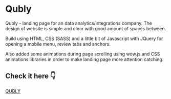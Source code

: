 # Qubly

Qubly - landing page for an data analytics/integrations company.
The design of website is simple and clear with good amount of spaces between.

Build using HTML, CSS (SASS) and a little bit of Javascript with JQuery for opening a mobile menu, review tabs and anchors.

Also added some animations during page scrolling using wow.js and CSS animations libraries  in order to make landing page more attention catching.

## Check it here :point_down:

[QUBLY](https://saveliy113.github.io/Qubly/)
